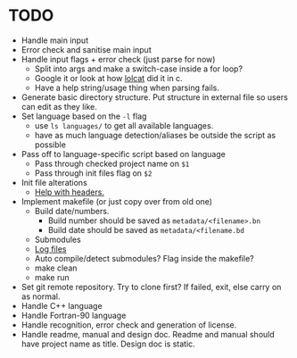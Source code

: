 # TODO
- Handle main input
- Error check and sanitise main input
- Handle input flags + error check (just parse for now)
	- Split into args and make a switch-case inside a for loop?
	- Google it or look at how [lolcat](https://github.com/jaseg/lolcat/blob/master/lolcat.c) did it in c.
	- Have a help string/usage thing when parsing fails.
- Generate basic directory structure. Put structure in external file so users can edit as they like.
- Set language based on the `-l` flag
	- use `ls languages/` to get all available languages.
	- have as much language detection/aliases be outside the script as possible
- Pass off to language-specific script based on language
	- Pass through checked project name on `$1`
	- Pass through init files flag on `$2`
- Init file alterations
	- [Help with headers.](https://stackoverflow.com/questions/4569825/sed-one-liner-to-convert-all-uppercase-to-lowercase)
- Implement makefile (or just copy over from old one)
	- Build date/numbers.
		- Build number should be saved as `metadata/<filename>.bn`
		- Build date should be saved as `metadata/<filename.bd`
	- Submodules
	- [Log files](https://stackoverflow.com/questions/54933242/how-do-i-make-a-makefile-to-log-both-command-and-its-output-to-a-file)
	- Auto compile/detect submodules? Flag inside the makefile?
	- make clean
	- make run
- Set git remote repository. Try to clone first? If failed, exit, else carry on as normal.
- Handle C++ language
- Handle Fortran-90 language
- Handle recognition, error check and generation of license.
- Handle readme, manual and design doc. Readme and manual should have project name as title. Design doc is static.
